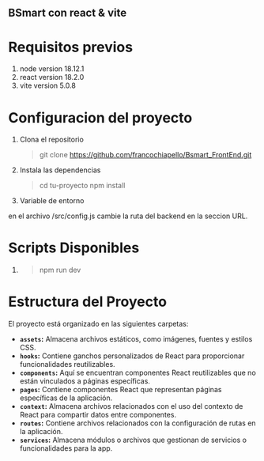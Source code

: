 ## BSmart con react & vite

# Requisitos previos

1. node version 18.12.1
2. react version 18.2.0
3. vite version 5.0.8

# Configuracion del proyecto

1. Clona el repositorio
   > git clone https://github.com/francochiapello/Bsmart_FrontEnd.git
2. Instala las dependencias

   > cd tu-proyecto
   > npm install

3. Variable de entorno

en el archivo /src/config.js cambie la ruta del backend en la seccion URL.

# Scripts Disponibles

1. > npm run dev

# Estructura del Proyecto

El proyecto está organizado en las siguientes carpetas:

- **`assets`:** Almacena archivos estáticos, como imágenes, fuentes y estilos CSS.
- **`hooks`:** Contiene ganchos personalizados de React para proporcionar funcionalidades reutilizables.
- **`components`:** Aquí se encuentran componentes React reutilizables que no están vinculados a páginas específicas.
- **`pages`:** Contiene componentes React que representan páginas específicas de la aplicación.
- **`context`:** Almacena archivos relacionados con el uso del contexto de React para compartir datos entre componentes.
- **`routes`:** Contiene archivos relacionados con la configuración de rutas en la aplicación.
- **`services`:** Almacena módulos o archivos que gestionan de servicios o funcionalidades para la app.
